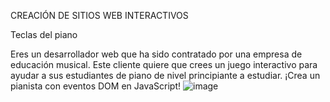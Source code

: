 CREACIÓN DE SITIOS WEB INTERACTIVOS

Teclas del piano

Eres un desarrollador web que ha sido contratado por una empresa de educación musical. Este cliente quiere que crees un juego interactivo para ayudar a sus estudiantes de piano de nivel principiante a estudiar. ¡Crea un pianista con eventos DOM en JavaScript!
![image](https://user-images.githubusercontent.com/99897595/161401397-c4dd5b7e-2c92-4527-9649-409155eebd8c.png)
